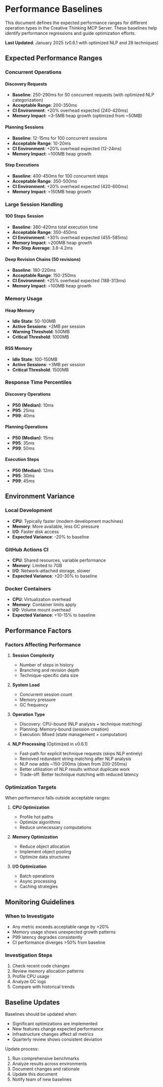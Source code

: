 # Performance Baselines

This document defines the expected performance ranges for different operation types in the Creative
Thinking MCP Server. These baselines help identify performance regressions and guide optimization
efforts.

**Last Updated**: January 2025 (v0.6.1 with optimized NLP and 28 techniques)

## Expected Performance Ranges

### Concurrent Operations

#### Discovery Requests

- **Baseline**: 250-290ms for 50 concurrent requests (with optimized NLP categorization)
- **Acceptable Range**: 200-350ms
- **CI Environment**: +20% overhead expected (240-420ms)
- **Memory Impact**: ~3-5MB heap growth (optimized from ~50MB)

#### Planning Sessions

- **Baseline**: 12-15ms for 100 concurrent sessions
- **Acceptable Range**: 10-20ms
- **CI Environment**: +20% overhead expected (12-24ms)
- **Memory Impact**: ~100MB heap growth

#### Step Executions

- **Baseline**: 400-450ms for 100 concurrent steps
- **Acceptable Range**: 350-500ms
- **CI Environment**: +20% overhead expected (420-600ms)
- **Memory Impact**: ~150MB heap growth

### Large Session Handling

#### 100 Steps Session

- **Baseline**: 380-420ms total execution time
- **Acceptable Range**: 350-450ms
- **CI Environment**: +30% overhead expected (455-585ms)
- **Memory Impact**: ~200MB heap growth
- **Per-Step Average**: 3.8-4.2ms

#### Deep Revision Chains (50 revisions)

- **Baseline**: 180-220ms
- **Acceptable Range**: 150-250ms
- **CI Environment**: +25% overhead expected (188-313ms)
- **Memory Impact**: ~100MB heap growth

### Memory Usage

#### Heap Memory

- **Idle State**: 50-100MB
- **Active Sessions**: +2MB per session
- **Warning Threshold**: 500MB
- **Critical Threshold**: 1000MB

#### RSS Memory

- **Idle State**: 100-150MB
- **Active Sessions**: +3MB per session
- **Critical Threshold**: 1500MB

### Response Time Percentiles

#### Discovery Operations

- **P50 (Median)**: 10ms
- **P95**: 25ms
- **P99**: 40ms

#### Planning Operations

- **P50 (Median)**: 15ms
- **P95**: 35ms
- **P99**: 50ms

#### Execution Steps

- **P50 (Median)**: 12ms
- **P95**: 30ms
- **P99**: 45ms

## Environment Variance

### Local Development

- **CPU**: Typically faster (modern development machines)
- **Memory**: More available, less GC pressure
- **I/O**: Faster disk access
- **Expected Variance**: -20% to baseline

### GitHub Actions CI

- **CPU**: Shared resources, variable performance
- **Memory**: Limited to 7GB
- **I/O**: Network-attached storage, slower
- **Expected Variance**: +20-30% to baseline

### Docker Containers

- **CPU**: Virtualization overhead
- **Memory**: Container limits apply
- **I/O**: Volume mount overhead
- **Expected Variance**: +10-15% to baseline

## Performance Factors

### Factors Affecting Performance

1. **Session Complexity**
   - Number of steps in history
   - Branching and revision depth
   - Technique-specific data size

2. **System Load**
   - Concurrent session count
   - Memory pressure
   - GC frequency

3. **Operation Type**
   - Discovery: CPU-bound (NLP analysis + technique matching)
   - Planning: Memory-bound (session creation)
   - Execution: Mixed (state management + computation)

4. **NLP Processing** (Optimized in v0.6.1)
   - Fast-path for explicit technique requests (skips NLP entirely)
   - Removed redundant string matching after NLP analysis
   - NLP now adds ~150-200ms (down from 200-250ms)
   - Better utilization of NLP results without duplicate work
   - Trade-off: Better technique matching with reduced latency

### Optimization Targets

When performance falls outside acceptable ranges:

1. **CPU Optimization**
   - Profile hot paths
   - Optimize algorithms
   - Reduce unnecessary computations

2. **Memory Optimization**
   - Reduce object allocation
   - Implement object pooling
   - Optimize data structures

3. **I/O Optimization**
   - Batch operations
   - Async processing
   - Caching strategies

## Monitoring Guidelines

### When to Investigate

- Any metric exceeds acceptable range by >20%
- Memory usage shows unexpected growth patterns
- P99 latency degrades consistently
- CI performance diverges >50% from baseline

### Investigation Steps

1. Check recent code changes
2. Review memory allocation patterns
3. Profile CPU usage
4. Analyze GC logs
5. Compare with historical trends

## Baseline Updates

Baselines should be updated when:

- Significant optimizations are implemented
- New features change expected performance
- Infrastructure changes affect all metrics
- Quarterly review shows consistent deviation

Update process:

1. Run comprehensive benchmarks
2. Analyze results across environments
3. Document changes and rationale
4. Update this document
5. Notify team of new baselines
